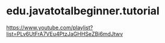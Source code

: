 # edu.javatotalbeginner.tutorial
https://www.youtube.com/playlist?list=PLv6UtFrA7VEu4PtzJaGHHSeZBi6mdJtwv
